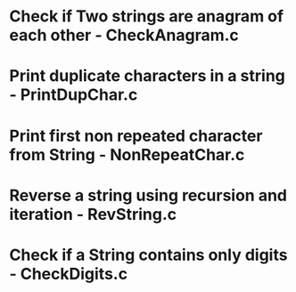# Check if Two strings are anagram of each other - CheckAnagram.c
# Print duplicate characters in a string - PrintDupChar.c
# Print first non repeated character from String - NonRepeatChar.c
# Reverse a string using recursion and iteration - RevString.c
# Check if a String contains only digits - CheckDigits.c
